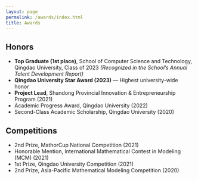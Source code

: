 ```yaml
---
layout: page
permalink: /awards/index.html
title: Awards
---
```


## Honors
- **Top Graduate (1st place)**, School of Computer Science and Technology, Qingdao University, Class of 2023  *(Recognized in the School’s Annual Talent Development Report)*  
- **Qingdao University Star Award (2023)** — Highest university-wide honor  
- **Project Lead**, Shandong Provincial Innovation & Entrepreneurship Program (2021)  
- Academic Progress Award, Qingdao University (2022)  
- Second-Class Academic Scholarship, Qingdao University (2020)


## Competitions
- 2nd Prize, MathorCup National Competition (2021)  
- Honorable Mention, International Mathematical Contest in Modeling (MCM) (2021)  
- 1st Prize, Qingdao University Competition (2021)
- 2nd Prize, Asia-Pacific Mathematical Modeling Competition (2020) 
<br>
